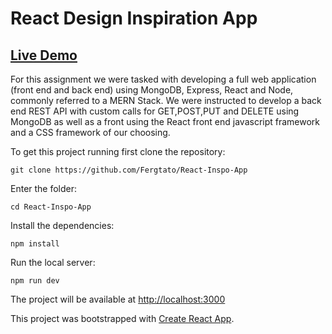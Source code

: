 # React Design Inspiration App

## [Live Demo](https://inspo-app.herokuapp.com)

For this assignment we were tasked with developing a full web application (front end and back end) using MongoDB, Express, React and Node, commonly referred to a MERN Stack. We were instructed to develop a back end REST API with custom calls for GET,POST,PUT and DELETE using MongoDB as well as a front using the React front end javascript framework and a CSS framework of our choosing.

To get this project running first clone the repository:
```
git clone https://github.com/Fergtato/React-Inspo-App
```

Enter the folder:
```
cd React-Inspo-App
```

Install the dependencies:
```
npm install
```

Run the local server:
```
npm run dev
```

The project will be available at [http://localhost:3000](http://localhost:3000)

This project was bootstrapped with [Create React App](https://github.com/facebook/create-react-app).
